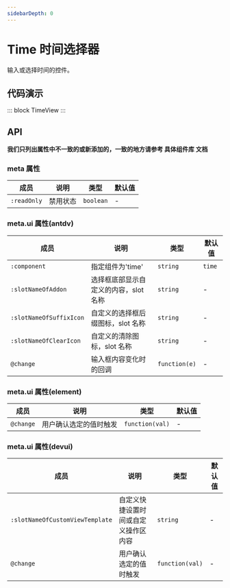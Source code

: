```yaml
---
sidebarDepth: 0
---
```


# Time 时间选择器

输入或选择时间的控件。

## 代码演示

::: block
TimeView
:::

## API

**我们只列出属性中不一致的或新添加的，一致的地方请参考 具体组件库 文档**

### meta 属性

| 成员        | 说明     | 类型      | 默认值 |
| ----------- | -------- | --------- | ------ |
| `:readOnly` | 禁用状态 | `boolean` | -      |

### meta.ui 属性(antdv)

| 成员                    | 说明                                  | 类型          | 默认值 |
| ----------------------- | ------------------------------------- | ------------- | ------ |
| `:component`            | 指定组件为'time'                      | `string`      | `time` |
| `:slotNameOfAddon`      | 选择框底部显示自定义的内容，slot 名称 | `string`      | -      |
| `:slotNameOfSuffixIcon` | 自定义的选择框后缀图标，slot 名称     | `string`      | -      |
| `:slotNameOfClearIcon`  | 自定义的清除图标，slot 名称           | `string`      | -      |
| `@change`               | 输入框内容变化时的回调                | `function(e)` | -      |

### meta.ui 属性(element)

| 成员      | 说明                   | 类型            | 默认值 |
| --------- | ---------------------- | --------------- | ------ |
| `@change` | 用户确认选定的值时触发 | `function(val)` | -      |

### meta.ui 属性(devui)

| 成员                            | 说明                                 | 类型            | 默认值 |
| ------------------------------- | ------------------------------------ | --------------- | ------ |
| `:slotNameOfCustomViewTemplate` | 自定义快捷设置时间或自定义操作区内容 | `string`        | -      |
| `@change`                       | 用户确认选定的值时触发               | `function(val)` | -      |
